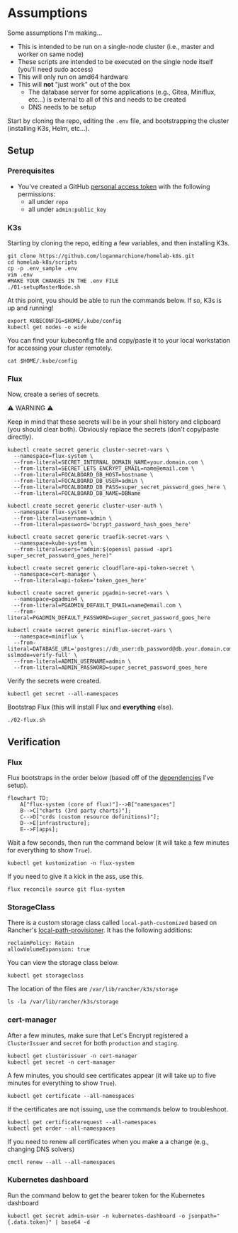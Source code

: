 # Assumptions

Some assumptions I'm making...

- This is intended to be run on a single-node cluster (i.e., master and worker on same node)
- These scripts are intended to be executed on the single node itself (you'll need sudo access)
- This will only run on amd64 hardware
- This will **not** "just work" out of the box
  - The database server for some applications (e.g., Gitea, Miniflux, etc...) is external to all of this and needs to be created
  - DNS needs to be setup

Start by cloning the repo, editing the `.env` file, and bootstrapping the cluster (installing K3s, Helm, etc...).

## Setup

### Prerequisites

- You've created a GitHub [personal access token](https://github.com/settings/tokens) with the following permissions:
  - all under `repo`
  - all under `admin:public_key`

### K3s

Starting by cloning the repo, editing a few variables, and then installing K3s.

```
git clone https://github.com/loganmarchione/homelab-k8s.git
cd homelab-k8s/scripts
cp -p .env_sample .env
vim .env
#MAKE YOUR CHANGES IN THE .env FILE
./01-setupMasterNode.sh
```

At this point, you should be able to run the commands below. If so, K3s is up and running!

```
export KUBECONFIG=$HOME/.kube/config
kubectl get nodes -o wide
```

You can find your kubeconfig file and copy/paste it to your local workstation for accessing your cluster remotely.

```
cat $HOME/.kube/config
```

### Flux

Now, create a series of secrets.

⚠️ WARNING ⚠️

Keep in mind that these secrets will be in your shell history and clipboard (you should clear both). Obviously replace the secrets (don't copy/paste directly).

```
kubectl create secret generic cluster-secret-vars \
  --namespace=flux-system \
  --from-literal=SECRET_INTERNAL_DOMAIN_NAME=your.domain.com \
  --from-literal=SECRET_LETS_ENCRYPT_EMAIL=name@email.com \
  --from-literal=FOCALBOARD_DB_HOST=hostname \
  --from-literal=FOCALBOARD_DB_USER=admin \
  --from-literal=FOCALBOARD_DB_PASS=super_secret_password_goes_here \
  --from-literal=FOCALBOARD_DB_NAME=DBName

kubectl create secret generic cluster-user-auth \
  --namespace flux-system \
  --from-literal=username=admin \
  --from-literal=password='bcrypt_password_hash_goes_here'

kubectl create secret generic traefik-secret-vars \
  --namespace=kube-system \
  --from-literal=users="admin:$(openssl passwd -apr1 super_secret_password_goes_here)"

kubectl create secret generic cloudflare-api-token-secret \
  --namespace=cert-manager \
  --from-literal=api-token='token_goes_here'

kubectl create secret generic pgadmin-secret-vars \
  --namespace=pgadmin4 \
  --from-literal=PGADMIN_DEFAULT_EMAIL=name@email.com \
  --from-literal=PGADMIN_DEFAULT_PASSWORD=super_secret_password_goes_here

kubectl create secret generic miniflux-secret-vars \
  --namespace=miniflux \
  --from-literal=DATABASE_URL='postgres://db_user:db_password@db.your.domain.com:5432/db_name?sslmode=verify-full' \
  --from-literal=ADMIN_USERNAME=admin \
  --from-literal=ADMIN_PASSWORD=super_secret_password_goes_here
```

Verify the secrets were created.

```
kubectl get secret --all-namespaces
```

Bootstrap Flux (this will install Flux and **everything** else).

```
./02-flux.sh
```

## Verification

### Flux

Flux bootstraps in the order below (based off of the [dependencies](https://fluxcd.io/flux/components/kustomize/kustomization/#kustomization-dependencies) I've setup).

```mermaid
flowchart TD;
    A["flux-system (core of flux)"]-->B["namespaces"]
    B-->C["charts (3rd party charts)"];
    C-->D["crds (custom resource definitions)"];
    D-->E[infrastructure];
    E-->F[apps];
```

Wait a few seconds, then run the command below (it will take a few minutes for everything to show `True`).

```
kubectl get kustomization -n flux-system
```

If you need to give it a kick in the ass, use this.

```
flux reconcile source git flux-system
```

### StorageClass

There is a custom storage class called `local-path-customized` based on Rancher's [local-path-provisioner](https://github.com/rancher/local-path-provisioner). It has the following additions:

```
reclaimPolicy: Retain
allowVolumeExpansion: true
```

You can view the storage class below.

```
kubectl get storageclass
```

The location of the files are `/var/lib/rancher/k3s/storage`

```
ls -la /var/lib/rancher/k3s/storage
```

### cert-manager

After a few minutes, make sure that Let's Encrypt registered a `ClusterIssuer` and `secret` for both `production` and `staging`.

```
kubectl get clusterissuer -n cert-manager
kubectl get secret -n cert-manager
```

A few minutes, you should see certificates appear (it will take up to five minutes for everything to show `True`).

```
kubectl get certificate --all-namespaces
```

If the certificates are not issuing, use the commands below to troubleshoot.

```
kubectl get certificaterequest --all-namespaces
kubectl get order --all-namespaces
```

If you need to renew all certificates when you make a a change (e.g., changing DNS solvers)

```
cmctl renew --all --all-namespaces
```

### Kubernetes dashboard

Run the command below to get the bearer token for the Kubernetes dashboard

```
kubectl get secret admin-user -n kubernetes-dashboard -o jsonpath="{.data.token}" | base64 -d
```
